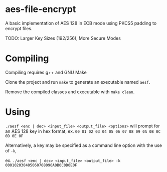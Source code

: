 # aes-file-encrypt

A basic implementation of AES 128 in ECB mode using PKCS5 padding to encrypt files.

TODO: Larger Key Sizes (192/256), More Secure Modes
  
# Compiling

Compiling requires g++ and GNU Make

Clone the project and run `make` to generate an executable named `aesf`.

Remove the compiled classes and executable with `make clean`.

# Using

`./aesf <enc | dec> <input_file> <output_file> <options>` will prompt for an AES 128 key in hex format, ex. `00 01 02 03 04 05 06 07 08 09 0A 0B 0C 0D 0E 0F`

Alternatively, a key may be specified as a command line option with the use of `-k`,

ex. `./aesf <enc | dec> <input_file> <output_file> -k 000102030405060708090A0B0C0D0E0F`

